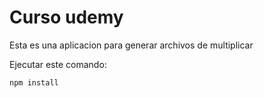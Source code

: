 # Curso udemy

Esta es una aplicacion para generar archivos de multiplicar

Ejecutar este comando:

```
npm install
```